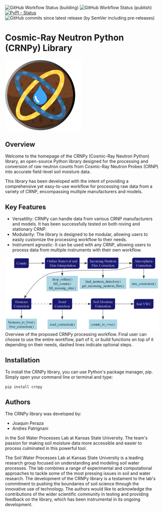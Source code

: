 ![GitHub Workflow Status (building)](https://img.shields.io/github/actions/workflow/status/soilwater/crnpy/python-package.yml)
![GitHub Workflow Status (publish)](https://img.shields.io/github/actions/workflow/status/soilwater/crnpy/python-publish.yml?label=publish)
[![PyPI - Status](https://img.shields.io/pypi/v/crnpy)](https://pypi.org/project/crnpy/)
![GitHub commits since latest release (by SemVer including pre-releases)](https://img.shields.io/github/commits-since/soilwater/crnpy/latest/main)

# Cosmic-Ray Neutron Python (CRNPy) Library

<img src="https://raw.githubusercontent.com/soilwater/crnpy/main/docs/img/logo/crnpy-logo.png" alt="CRNPY logo" width="250"/>

## Overview

Welcome to the homepage of the CRNPy (Cosmic-Ray Neutron Python) library, an open-source Python library designed for the processing and conversion of raw neutron counts from Cosmic-Ray Neutron Probes (CRNP) into accurate field-level soil moisture data.

This library has been developed with the intent of providing a comprehensive yet easy-to-use workflow for processing raw data from a variety of CRNP, encompassing multiple manufacturers and models.

## Key Features
- Versatility: CRNPy can handle data from various CRNP manufacturers and models. It has been successfully tested on both roving and stationary CRNP.
- Modularity: The library is designed to be modular, allowing users to easily customize the processing workflow to their needs.
- Instrument agnostic: It can be used with any CRNP, allowing users to process data from multiple instruments with their own workflow.

![CRNPy Processing Workflow](https://raw.githubusercontent.com/soilwater/crnpy/main/docs/img/workflow.png)
Overview of the proposed CRNPy processing workflow. Final user can choose to use the entire workflow, part of it, or build functions on top of it depending on their needs, dashed lines indicate optional steps.


## Installation

To install the CRNPy library, you can use Python's package manager, pip. Simply open your command line or terminal and type:

```pip install crnpy```

## Authors

The CRNPy library was developed by:

- Joaquin Peraza
- Andres Patrignani

in the Soil Water Processes Lab at Kansas State University. The team's passion for making soil moisture data more accessible and easier to process culminated in this powerful tool.

The Soil Water Processes Lab at Kansas State University is a leading research group focused on understanding and modeling soil water processes. The lab combines a range of experimental and computational approaches to tackle some of the most pressing issues in soil and water research. The development of the CRNPy library is a testament to the lab's commitment to pushing the boundaries of soil science through the innovative use of technology. The authors would like to acknowledge the contributions of the wider scientific community in testing and providing feedback on the library, which has been instrumental in its ongoing development.
